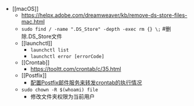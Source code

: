 - [[macOS]]
	- https://helpx.adobe.com/dreamweaver/kb/remove-ds-store-files-mac.html
	- ``sudo find / -name ".DS_Store" -depth -exec rm {} \;``    #删除.DS_Store文件
	- [[launchctl]]
		- ``launchctl list``
		- ``launchctl error [errorCode]``
	- [[Crontab]]
		- https://tooltt.com/crontab/c/35.html
	- [[Postfix]]
		- [配置Postfix邮件服务来转发crontab的执行情况](https://gist.github.com/loziju/66d3f024e102704ff5222e54a4bfd50e)
	- ``sudo chown -R $(whoami) file``
		- 修改文件夹权限为当前用户
